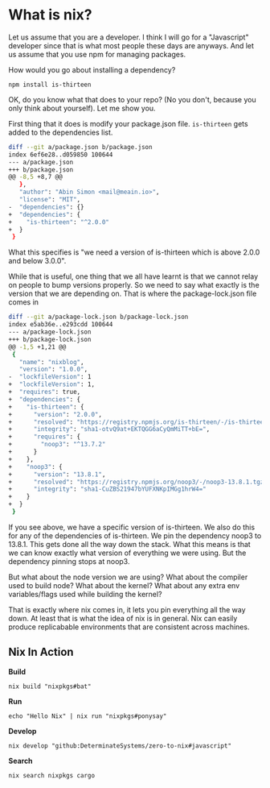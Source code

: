 # What is nix?

Let us assume that you are a developer. I think I will go for a "Javascript" developer since that is what most people these days are anyways. And let us assume that you use npm for managing packages.

How would you go about installing a dependency?

`npm install is-thirteen`

OK, do you know what that does to your repo? (No you don't, because you only think about yourself). Let me show you.

First thing that it does is modify your package.json file. `is-thirteen` gets added to the dependencies list.

```bash
diff --git a/package.json b/package.json
index 6ef6e28..d059850 100644
--- a/package.json
+++ b/package.json
@@ -8,5 +8,7 @@
   },
   "author": "Abin Simon <mail@meain.io>",
   "license": "MIT",
-  "dependencies": {}
+  "dependencies": {
+    "is-thirteen": "^2.0.0"
+  }
 }
```

What this specifies is "we need a version of is-thirteen which is above 2.0.0 and below 3.0.0". 

While that is useful, one thing that we all have learnt is that we cannot relay on people to bump versions properly. So we need to say what exactly is the version that we are depending on. That is where the package-lock.json file comes in

```bash
diff --git a/package-lock.json b/package-lock.json
index e5ab36e..e293cdd 100644
--- a/package-lock.json
+++ b/package-lock.json
@@ -1,5 +1,21 @@
 {
   "name": "nixblog",
   "version": "1.0.0",
-  "lockfileVersion": 1
+  "lockfileVersion": 1,
+  "requires": true,
+  "dependencies": {
+    "is-thirteen": {
+      "version": "2.0.0",
+      "resolved": "https://registry.npmjs.org/is-thirteen/-/is-thirteen-2.0.0.tgz",
+      "integrity": "sha1-otvQ9at+EKTQGG6aCyQmMiTT+bE=",
+      "requires": {
+        "noop3": "^13.7.2"
+      }
+    },
+    "noop3": {
+      "version": "13.8.1",
+      "resolved": "https://registry.npmjs.org/noop3/-/noop3-13.8.1.tgz",
+      "integrity": "sha1-CuZBS21947bYUFXNKpIMGg1hrW4="
+    }
+  }
 }
 ```

 If you see above, we have a specific version of is-thirteen. We also do this for any of the dependencies of is-thirteen. We pin the dependency noop3 to 13.8.1. This gets done all the way down the stack. What this means is that we can know exactly what version of everything we were using. But the dependency pinning stops at noop3. 
 
 But what about the node version we are using?
 What about the compiler used to build node? What about the kernel? What about any extra env variables/flags used while building the kernel?

 That is exactly where nix comes in, it lets you pin everything all the way down. At least that is what the idea of nix is in general. Nix can easily produce replicabable environments that are consistent across machines.

 ## Nix In Action

 **Build**

 `nix build "nixpkgs#bat"`
 
 **Run**

 `echo "Hello Nix" | nix run "nixpkgs#ponysay"`

 **Develop**

 `nix develop "github:DeterminateSystems/zero-to-nix#javascript"`

**Search**

`nix search nixpkgs cargo`